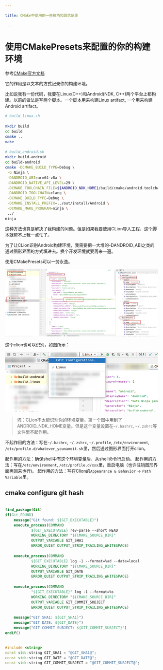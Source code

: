 ```yaml
---

title: CMake中使用的一些技巧和踩坑记录

---
```



# 使用CMakePresets来配置的你的构建环境

参考[CMake官方文档](https://cmake.org/cmake/help/latest/manual/cmake-presets.7.html)

它的作用是以文本的方式记录你的构建环境。

比如说我有一份代码，我要在Linux(C++)和Android(NDK, C++)两个平台上都构建。以前的做法是写两个脚本。一个脚本用来构建Linux artifact, 一个用来构建Android artifact。

```bash
# build_linux.sh

mkdir build
cd build
cmake ..
make

# build_android.sh
mkdir build-android
cd build-android
cmake -DCMAKE_BUILD_TYPE=Debug \
 -G Ninja \
 -DANDROID_ABI=arm64-v8a \
 -DANDROID_NATIVE_API_LEVEL=29 \
 -DCMAKE_TOOLCHAIN_FILE=${ANDROID_NDK_HOME}/build/cmake/android.toolchain.cmake \
 -DANDROID_TOOLCHAIN=clang \
 -DCMAKE_BUILD_TYPE=Debug \
 -DCMAKE_INSTALL_PREFIX=../out/install/Android \
 -DCMAKE_MAKE_PROGRAM=ninja \
 ../
ninja

```

这种方法也算是解决了我构建的问题。但是如果我要使用CLion导入工程，这个脚本就帮不上我一点忙了。

为了让CLion识别Android构建环境，我需要把一大堆的-DANDROID_ABI之类的通过图形界面的方式填进去。换个开发环境就要再来一遍。

使用CMakePresets可以一劳永逸。

![CMakePresets](assets/cmake%20presets.png)

这个clion也可以识别，如图所示：

![CMakePresets Clion识别](assets/cmake_presets_clion.png)

> 坑：CLion不太能识别你的环境变量。第一个图中用到了ANDROID_NDK_HOME变量。但是这个变量设置在`~/.bashrc`, `~/.zshrc`等文件里不起作用。

不起作用的方法：写在`~/.bashrc`, `~/.zshrc`,  `~/.profile`, `/etc/environment`, `/etc/profile.d/whatever_younameit.sh`里，然后通过图形界面打开clion。

起作用的方法：确保shell中有这个环境变量后，从shell命令行启动。
起作用的方法：写在`/etc/environment`, `/etc/profile.d/xxx`里，重启电脑（也许注销图形界面再回来也行)。
起作用的方法：写在Clion的`Appearance & Behavior` -> `Path Variable`里。

## cmake configure git hash


```cmake

find_package(Git)
if(Git_FOUND)
    message("Git found: ${GIT_EXECUTABLE}")
    execute_process(COMMAND
            ${GIT_EXECUTABLE} rev-parse --short HEAD
            WORKING_DIRECTORY "${CMAKE_SOURCE_DIR}"
            OUTPUT_VARIABLE GIT_SHA1
            ERROR_QUIET OUTPUT_STRIP_TRAILING_WHITESPACE)

    execute_process(COMMAND
            ${GIT_EXECUTABLE} log -1 --format=%ad --date=local
            WORKING_DIRECTORY "${CMAKE_SOURCE_DIR}"
            OUTPUT_VARIABLE GIT_DATE
            ERROR_QUIET OUTPUT_STRIP_TRAILING_WHITESPACE)

    execute_process(COMMAND
            "${GIT_EXECUTABLE}" log -1 --format=%s
            WORKING_DIRECTORY "${CMAKE_SOURCE_DIR}"
            OUTPUT_VARIABLE GIT_COMMIT_SUBJECT
            ERROR_QUIET OUTPUT_STRIP_TRAILING_WHITESPACE)

    message("GIT SHA1: ${GIT_SHA1}")
    message("GIT DATE: ${GIT_DATE}")
    message("GIT COMMIT SUBJECT: ${GIT_COMMIT_SUBJECT}")
endif()


```


```cpp {filename=src/common/version.h.in}

#include <string>
const std::string GIT_SHA1 = "@GIT_SHA1@";
const std::string GIT_DATE = "@GIT_DATE@";
const std::string GIT_COMMIT_SUBJECT = "@GIT_COMMIT_SUBJECT@";

```


